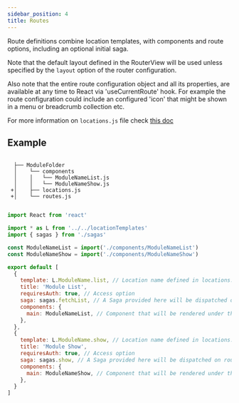 ```yaml
---
sidebar_position: 4
title: Routes
---
```


Route definitions combine location templates, with components and route options, including an optional initial saga.

Note that the default layout defined in the RouterView will be used unless specified by the `layout` option of the router configuration.

Also note that the entire route configuration object and all its properties, are available at any time to React via 'useCurrentRoute' hook. For example the route configuration could include an configured 'icon' that might be shown in a menu or breadcrumb collection etc.

For more information on `locations.js` file check [this doc](/docs/locations/)

## Example

```git

  ├── ModuleFolder
  │    └── components
  │    │   └── ModuleNameList.js
  │    │   └── ModuleNameShow.js
 +│    ├── locations.js
 +│    └── routes.js
  
```


```js title="src/modules/ModuleFolder/routes.js
import React from 'react'

import * as L from '../../locationTemplates'
import { sagas } from './sagas'

const ModuleNameList = import('./components/ModuleNameList')
const ModuleNameShow = import('./components/ModuleNameShow')

export default [
  {
    template: L.ModuleName.list, // Location name defined in locations.js for this module
    title: 'Module List',
    requiresAuth: true, // Access option
    saga: sagas.fetchList, // A Saga provided here will be dispatched on route navigate. Check next section for more info about sagas
    components: {
      main: ModuleNameList, // Component that will be rendered under this route
    },
  },
  {
    template: L.ModuleName.show, // Location name defined in locations.js for this module
    title: 'Module Show',
    requiresAuth: true, // Access option
    saga: sagas.show, // A Saga provided here will be dispatched on route navigate. Check next section for more info about sagas
    components: {
      main: ModuleNameShow, // Component that will be rendered under this route
    },
  }
]
```


